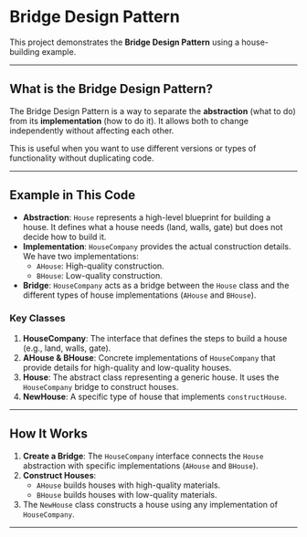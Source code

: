 # Bridge Design Pattern

This project demonstrates the **Bridge Design Pattern** using a house-building example.

---

## What is the Bridge Design Pattern?

The Bridge Design Pattern is a way to separate the **abstraction** (what to do) from its **implementation** (how to do it). It allows both to change independently without affecting each other.

This is useful when you want to use different versions or types of functionality without duplicating code.

---

## Example in This Code

- **Abstraction**: `House` represents a high-level blueprint for building a house. It defines what a house needs (land, walls, gate) but does not decide how to build it.
- **Implementation**: `HouseCompany` provides the actual construction details. We have two implementations:
  - `AHouse`: High-quality construction.
  - `BHouse`: Low-quality construction.
- **Bridge**: `HouseCompany` acts as a bridge between the `House` class and the different types of house implementations (`AHouse` and `BHouse`).

### Key Classes

1. **HouseCompany**: The interface that defines the steps to build a house (e.g., land, walls, gate).
2. **AHouse & BHouse**: Concrete implementations of `HouseCompany` that provide details for high-quality and low-quality houses.
3. **House**: The abstract class representing a generic house. It uses the `HouseCompany` bridge to construct houses.
4. **NewHouse**: A specific type of house that implements `constructHouse`.

---

## How It Works

1. **Create a Bridge**: The `HouseCompany` interface connects the `House` abstraction with specific implementations (`AHouse` and `BHouse`).
2. **Construct Houses**:
   - `AHouse` builds houses with high-quality materials.
   - `BHouse` builds houses with low-quality materials.
3. The `NewHouse` class constructs a house using any implementation of `HouseCompany`.

---
